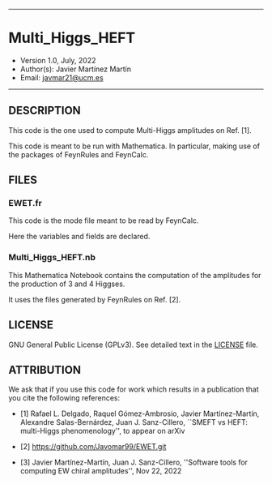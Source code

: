 *************************************************************
# Multi_Higgs_HEFT
 - Version 1.0, July, 2022
 - Author(s):  Javier Martínez Martín
 - Email:  javmar21@ucm.es
*************************************************************

DESCRIPTION
-------------------------------------------------------------
This code is the one used to compute Multi-Higgs amplitudes on
Ref. [1].

This code is meant to be run with Mathematica. In particular,
making use of the packages of FeynRules and FeynCalc.

FILES
-------------------------------------------------------------

### EWET.fr

This code is the mode file meant to be read by FeynCalc.

Here the variables and fields are declared.

### Multi_Higgs_HEFT.nb

This Mathematica Notebook contains the computation of the amplitudes
for the production of 3 and 4 Higgses.

It uses the files generated by FeynRules on Ref. [2].

 LICENSE
-------------------------------------------------------------

GNU General Public License (GPLv3).
See detailed text in the [LICENSE](./LICENSE.md) file.

 ATTRIBUTION
-------------------------------------------------------------

We ask that if you use this code for work which results
in a publication that you cite the following references:

* [1] Rafael L. Delgado, Raquel Gómez-Ambrosio, Javier Martínez-Martín,
Alexandre Salas-Bernárdez, Juan J. Sanz-Cillero,
``SMEFT vs HEFT: multi-Higgs phenomenology'', to appear on arXiv

* [2] https://github.com/Javomar99/EWET.git

* [3] Javier Martínez-Martín, Juan J. Sanz-Cillero, ''Software tools
for computing EW chiral amplitudes'', Nov 22, 2022
